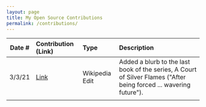 ```yaml
---
layout: page
title: My Open Source Contributions
permalink: /contributions/
---
```


<!--
Type of the contribution should be "Wikipedia edit", "OpenStreet Map feature", "Documentation", "Course website", "Blog",
"Browser Add-on", etc.

The description should include a brief summary of what you did.

The link should bring us to a public page that shows your contribution.

Replace the first row with your own contribution.

-->

| Date # | Contribution (Link) | Type | Description |
| ------ | :------------------ | :--- | :---------- |
| 3/3/21 |  [Link](https://en.wikipedia.org/wiki/A_Court_of_Thorns_and_Roses)                    | Wikipedia Edit     | Added a blurb to the last book of the series, A Court of Silver Flames ("After being forced ... wavering future").            |
|        |                     |      |             |
